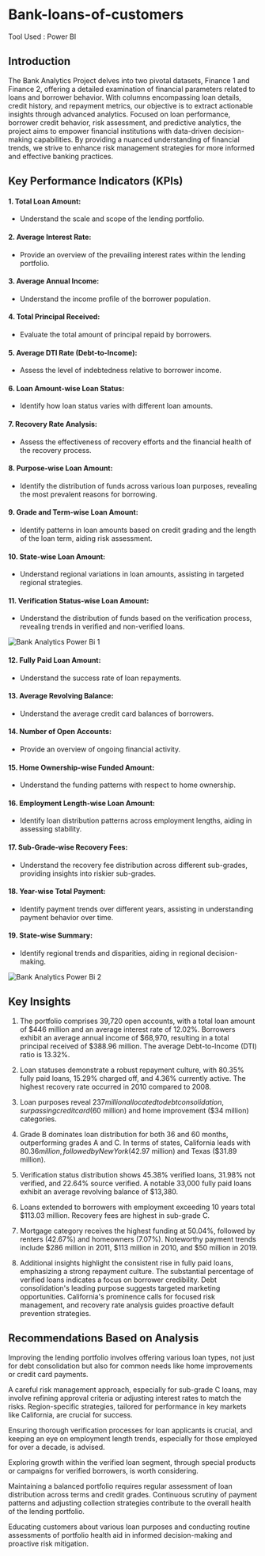 # Bank-loans-of-customers

Tool Used : Power BI

## Introduction 
The Bank Analytics Project delves into two pivotal datasets, Finance 1 and Finance 2, offering a detailed examination of financial parameters related to loans and borrower behavior. With columns encompassing loan details, credit history, and repayment metrics, our objective is to extract actionable insights through advanced analytics. Focused on loan performance, borrower credit behavior, risk assessment, and predictive analytics, the project aims to empower financial institutions with data-driven decision-making capabilities. By providing a nuanced understanding of financial trends, we strive to enhance risk management strategies for more informed and effective banking practices.

## Key Performance Indicators (KPIs)
#### 1. Total Loan Amount:
- Understand the scale and scope of the lending portfolio.
#### 2. Average Interest Rate:
- Provide an overview of the prevailing interest rates within the lending portfolio.
#### 3. Average Annual Income:
- Understand the income profile of the borrower population.
#### 4. Total Principal Received:
- Evaluate the total amount of principal repaid by borrowers.
#### 5. Average DTI Rate (Debt-to-Income):
- Assess the level of indebtedness relative to borrower income.
#### 6. Loan Amount-wise Loan Status:
 - Identify how loan status varies with different loan amounts.
#### 7. Recovery Rate Analysis:
 - Assess the effectiveness of recovery efforts and the financial health of the recovery process.
#### 8. Purpose-wise Loan Amount:
- Identify the distribution of funds across various loan purposes, revealing the most prevalent reasons for borrowing.
#### 9. Grade and Term-wise Loan Amount:
- Identify patterns in loan amounts based on credit grading and the length of the loan term, aiding risk assessment.
#### 10. State-wise Loan Amount:
- Understand regional variations in loan amounts, assisting in targeted regional strategies.
#### 11. Verification Status-wise Loan Amount:
- Understand the distribution of funds based on the verification process, revealing trends in verified and non-verified loans.

![Bank Analytics Power Bi 1](https://github.com/Kanchan8866/Bank-loans-of-customers/assets/159992336/3c8120b9-3a75-4653-ad5f-b8c1c4a4b819)

#### 12. Fully Paid Loan Amount:
- Understand the success rate of loan repayments.
#### 13. Average Revolving Balance:
- Understand the average credit card balances of borrowers.
#### 14. Number of Open Accounts:
- Provide an overview of ongoing financial activity.
#### 15. Home Ownership-wise Funded Amount:
- Understand the funding patterns with respect to home ownership.
 #### 16. Employment Length-wise Loan Amount:
- Identify loan distribution patterns across employment lengths, aiding in assessing stability.
 #### 17. Sub-Grade-wise Recovery Fees:
- Understand the recovery fee distribution across different sub-grades, providing insights into riskier sub-grades.
#### 18. Year-wise Total Payment:
- Identify payment trends over different years, assisting in understanding payment behavior over time.
#### 19. State-wise Summary:
- Identify regional trends and disparities, aiding in regional decision-making.

![Bank Analytics Power Bi 2](https://github.com/Kanchan8866/Bank-loans-of-customers/assets/159992336/ad113931-c5c9-46fc-a661-8c9bac0721e3)

  ## Key Insights
1. The portfolio comprises 39,720 open accounts, with a total loan amount of $446 million and an average interest rate of 12.02%. Borrowers exhibit an average annual income of $68,970, resulting in a total principal received of $388.96 million. The average Debt-to-Income (DTI) ratio is 13.32%.

2. Loan statuses demonstrate a robust repayment culture, with 80.35% fully paid loans, 15.29% charged off, and 4.36% currently active. The highest recovery rate occurred in 2010 compared to 2008.

3. Loan purposes reveal $237 million allocated to debt consolidation, surpassing credit card ($60 million) and home improvement ($34 million) categories.

4. Grade B dominates loan distribution for both 36 and 60 months, outperforming grades A and C. In terms of states, California leads with $80.36 million, followed by New York ($42.97 million) and Texas ($31.89 million).

5. Verification status distribution shows 45.38% verified loans, 31.98% not verified, and 22.64% source verified. A notable 33,000 fully paid loans exhibit an average revolving balance of $13,380.

6. Loans extended to borrowers with employment exceeding 10 years total $113.03 million. Recovery fees are highest in sub-grade C.

7. Mortgage category receives the highest funding at 50.04%, followed by renters (42.67%) and homeowners (7.07%). Noteworthy payment trends include $286 million in 2011, $113 million in 2010, and $50 million in 2019.

8. Additional insights highlight the consistent rise in fully paid loans, emphasizing a strong repayment culture. The substantial percentage of verified loans indicates a focus on borrower credibility. Debt consolidation's leading purpose suggests targeted marketing opportunities. California's prominence calls for focused risk management, and recovery rate analysis guides proactive default prevention strategies.

## Recommendations Based on Analysis
Improving the lending portfolio involves offering various loan types, not just for debt consolidation but also for common needs like home improvements or credit card payments. 

A careful risk management approach, especially for sub-grade C loans, may involve refining approval criteria or adjusting interest rates to match the risks. Region-specific strategies, tailored for performance in key markets like California, are crucial for success.

Ensuring thorough verification processes for loan applicants is crucial, and keeping an eye on employment length trends, especially for those employed for over a decade, is advised. 

Exploring growth within the verified loan segment, through special products or campaigns for verified borrowers, is worth considering.

Maintaining a balanced portfolio requires regular assessment of loan distribution across terms and credit grades. Continuous scrutiny of payment patterns and adjusting collection strategies contribute to the overall health of the lending portfolio.

Educating customers about various loan purposes and conducting routine assessments of portfolio health aid in informed decision-making and proactive risk mitigation. 

 

  

